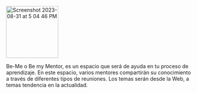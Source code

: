 
<img width="141" alt="Screenshot 2023-08-31 at 5 04 46 PM" src="https://github.com/githubpresente/Be-Me/assets/20666190/8ff7ec83-4793-4d17-a52e-578d359bdc7f">

Be-Me o Be my Mentor, es un espacio que será de ayuda en tu proceso de aprendizaje. En este espacio, varios mentores compartirán su conocimiento a través de diferentes tipos de reuniones. Los temas serán desde la Web, a temas tendencia en la actualidad.

